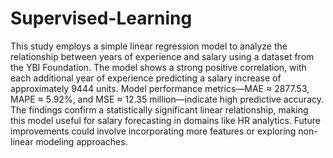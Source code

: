 # Supervised-Learning
This study employs a simple linear regression model to analyze the relationship between years of experience and salary using a dataset from the YBI Foundation. The model shows a strong positive correlation, with each additional year of experience predicting a salary increase of approximately 9444 units. Model performance metrics—MAE ≈ 2877.53, MAPE ≈ 5.92%, and MSE ≈ 12.35 million—indicate high predictive accuracy. The findings confirm a statistically significant linear relationship, making this model useful for salary forecasting in domains like HR analytics. Future improvements could involve incorporating more features or exploring non-linear modeling approaches.

